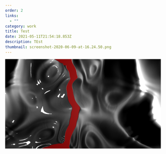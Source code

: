 ```yaml
---
order: 2
links:
  - ""
category: work
title: Test
date: 2021-05-11T21:54:18.853Z
description: TEst
thumbnail: screenshot-2020-06-09-at-16.24.50.png
---
```

![](screenshot-2020-06-10-at-10.55.09.png)